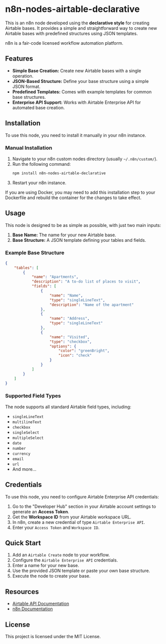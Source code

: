 # n8n-nodes-airtable-declarative

This is an n8n node developed using the **declarative style** for creating Airtable bases. It provides a simple and straightforward way to create new Airtable bases with predefined structures using JSON templates.

n8n is a fair-code licensed workflow automation platform.

## Features

- **Simple Base Creation:** Create new Airtable bases with a single operation.
- **JSON-Based Structure:** Define your base structure using a simple JSON format.
- **Predefined Templates:** Comes with example templates for common base structures.
- **Enterprise API Support:** Works with Airtable Enterprise API for automated base creation.

## Installation

To use this node, you need to install it manually in your n8n instance.

### Manual Installation

1.  Navigate to your n8n custom nodes directory (usually `~/.n8n/custom/`).
2.  Run the following command:
    ```bash
    npm install n8n-nodes-airtable-declarative
    ```
3.  Restart your n8n instance.

If you are using Docker, you may need to add this installation step to your Dockerfile and rebuild the container for the changes to take effect.

## Usage

This node is designed to be as simple as possible, with just two main inputs:

1.  **Base Name:** The name for your new Airtable base.
2.  **Base Structure:** A JSON template defining your tables and fields.

### Example Base Structure

```json
{
	"tables": [
		{
			"name": "Apartments",
			"description": "A to-do list of places to visit",
			"fields": [
				{
					"name": "Name",
					"type": "singleLineText",
					"description": "Name of the apartment"
				},
				{
					"name": "Address",
					"type": "singleLineText"
				},
				{
					"name": "Visited",
					"type": "checkbox",
					"options": {
						"color": "greenBright",
						"icon": "check"
					}
				}
			]
		}
	]
}
```

### Supported Field Types

The node supports all standard Airtable field types, including:

- `singleLineText`
- `multilineText`
- `checkbox`
- `singleSelect`
- `multipleSelect`
- `date`
- `number`
- `currency`
- `email`
- `url`
- And more...

## Credentials

To use this node, you need to configure Airtable Enterprise API credentials:

1.  Go to the "Developer Hub" section in your Airtable account settings to generate an **Access Token**.
2.  Get the **Workspace ID** from your Airtable workspace URL.
3.  In n8n, create a new credential of type `Airtable Enterprise API`.
4.  Enter your `Access Token` and `Workspace ID`.

## Quick Start

1.  Add an `Airtable Create` node to your workflow.
2.  Configure the `Airtable Enterprise API` credentials.
3.  Enter a name for your new base.
4.  Use the provided JSON template or paste your own base structure.
5.  Execute the node to create your base.

## Resources

- [Airtable API Documentation](https://airtable.com/developers/web/api/introduction)
- [n8n Documentation](https://docs.n8n.io/)

## License

This project is licensed under the MIT License.
